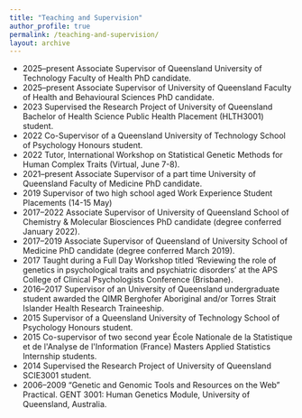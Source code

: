 ```yaml
---
title: "Teaching and Supervision"
author_profile: true
permalink: /teaching-and-supervision/
layout: archive
---
```


* 2025–present Associate Supervisor of Queensland University of Technology Faculty of Health PhD candidate.
* 2025–present Associate Supervisor of University of Queensland Faculty of Health and Behavioural Sciences PhD candidate.
* 2023	Supervised the Research Project of University of Queensland Bachelor of Health Science Public Health Placement (HLTH3001) student.
* 2022 Co-Supervisor of a Queensland University of Technology School of Psychology Honours student.
* 2022 Tutor, International Workshop on Statistical Genetic Methods for Human Complex Traits (Virtual, June 7-8).
* 2021–present Associate Supervisor of a part time University of Queensland Faculty of Medicine PhD candidate.
* 2019 Supervisor of two high school aged Work Experience Student Placements (14-15 May)
* 2017–2022 Associate Supervisor of University of Queensland School of Chemistry & Molecular Biosciences PhD candidate (degree conferred January 2022).
* 2017–2019 Associate Supervisor of Queensland of University School of Medicine PhD candidate (degree conferred March 2019).
* 2017 Taught during a Full Day Workshop titled ‘Reviewing the role of genetics in psychological traits and psychiatric disorders’ at the APS College of Clinical Psychologists Conference (Brisbane).
* 2016–2017 Supervisor of an University of Queensland undergraduate student awarded the QIMR Berghofer Aboriginal and/or Torres Strait Islander Health Research Traineeship.
* 2015 Supervisor of a Queensland University of Technology School of Psychology Honours student.
* 2015 Co-supervisor of two second year École Nationale de la Statistique et de l'Analyse de l'Information (France) Masters Applied Statistics Internship students.
* 2014 Supervised the Research Project of University of Queensland SCIE3001 student.
* 2006–2009 “Genetic and Genomic Tools and Resources on the Web” Practical. GENT 3001: Human Genetics Module, University of Queensland, Australia.
